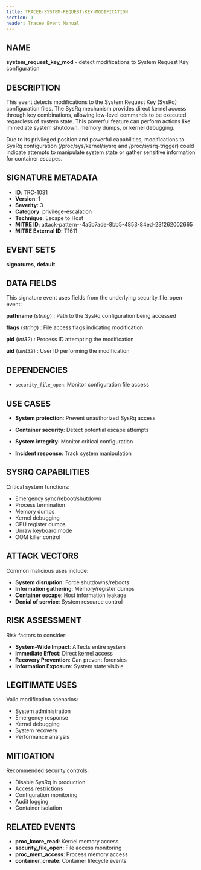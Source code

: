```yaml
---
title: TRACEE-SYSTEM-REQUEST-KEY-MODIFICATION
section: 1
header: Tracee Event Manual
---
```


## NAME

**system_request_key_mod** - detect modifications to System Request Key configuration

## DESCRIPTION

This event detects modifications to the System Request Key (SysRq) configuration files. The SysRq mechanism provides direct kernel access through key combinations, allowing low-level commands to be executed regardless of system state. This powerful feature can perform actions like immediate system shutdown, memory dumps, or kernel debugging.

Due to its privileged position and powerful capabilities, modifications to SysRq configuration (/proc/sys/kernel/sysrq and /proc/sysrq-trigger) could indicate attempts to manipulate system state or gather sensitive information for container escapes.

## SIGNATURE METADATA

- **ID**: TRC-1031
- **Version**: 1
- **Severity**: 3
- **Category**: privilege-escalation
- **Technique**: Escape to Host
- **MITRE ID**: attack-pattern--4a5b7ade-8bb5-4853-84ed-23f262002665
- **MITRE External ID**: T1611

## EVENT SETS

**signatures**, **default**

## DATA FIELDS

This signature event uses fields from the underlying security_file_open event:

**pathname** (*string*)
: Path to the SysRq configuration being accessed

**flags** (*string*)
: File access flags indicating modification

**pid** (*int32*)
: Process ID attempting the modification

**uid** (*uint32*)
: User ID performing the modification

## DEPENDENCIES

- `security_file_open`: Monitor configuration file access

## USE CASES

- **System protection**: Prevent unauthorized SysRq access

- **Container security**: Detect potential escape attempts

- **System integrity**: Monitor critical configuration

- **Incident response**: Track system manipulation

## SYSRQ CAPABILITIES

Critical system functions:

- Emergency sync/reboot/shutdown
- Process termination
- Memory dumps
- Kernel debugging
- CPU register dumps
- Unraw keyboard mode
- OOM killer control

## ATTACK VECTORS

Common malicious uses include:

- **System disruption**: Force shutdowns/reboots
- **Information gathering**: Memory/register dumps
- **Container escape**: Host information leakage
- **Denial of service**: System resource control

## RISK ASSESSMENT

Risk factors to consider:

- **System-Wide Impact**: Affects entire system
- **Immediate Effect**: Direct kernel access
- **Recovery Prevention**: Can prevent forensics
- **Information Exposure**: System state visible

## LEGITIMATE USES

Valid modification scenarios:

- System administration
- Emergency response
- Kernel debugging
- System recovery
- Performance analysis

## MITIGATION

Recommended security controls:

- Disable SysRq in production
- Access restrictions
- Configuration monitoring
- Audit logging
- Container isolation

## RELATED EVENTS

- **proc_kcore_read**: Kernel memory access
- **security_file_open**: File access monitoring
- **proc_mem_access**: Process memory access
- **container_create**: Container lifecycle events
